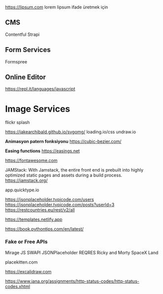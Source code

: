 https://lipsum.com lorem lipsum ifade  üretmek için

## CMS
Contentful
Strapi



## Form Services
Formspree

## Online Editor
https://repl.it/languages/javascript

# Image Services
flickr
splash

https://jakearchibald.github.io/svgomg/
loading.io/css
undraw.io

**Animasyon patern fonksiyonu**
https://cubic-bezier.com/

**Easing functions**
https://easings.net

https://fontawesome.com

JAMStack: With Jamstack, the entire front end is prebuilt into highly optimized static pages and assets during a build process.
https://jamstack.org/


app.quicktype.io

https://jsonplaceholder.typicode.com/users
https://jsonplaceholder.typicode.com/posts?userId=3
https://restcountries.eu/rest/v2/all

https://templates.netlify.app

https://book.pythontips.com/en/latest/


### Fake or Free APIs
Mirage JS
SWAPI
JSONPlaceholder
REQRES
Ricky and Morty
SpaceX Land


placekitten.com

https://excalidraw.com

https://www.iana.org/assignments/http-status-codes/http-status-codes.xhtml